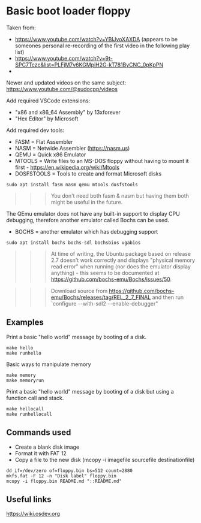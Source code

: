 # Basic boot loader floppy

Taken from:
* https://www.youtube.com/watch?v=YBlJvoXAXDA  (appears to be someones personal re-recording of the first video in the following play list)
* https://www.youtube.com/watch?v=9t-SPC7Tczc&list=PLFjM7v6KGMpiH2G-kT781ByCNC_0pKpPN
* 
Newer and updated videos on the same subject: https://www.youtube.com/@sudocpp/videos

Add required VSCode extensions:

* "x86 and x86_64 Assembly" by 13xforever
* "Hex Editor" by Microsoft

Add required dev tools:

* FASM = Flat Assembler
* NASM = Netwide Assembler (https://nasm.us)
* QEMU = Quick x86 Emulator
* MTOOLS = Write files to an MS-DOS floppy without having to mount it first - https://en.wikipedia.org/wiki/Mtools
* DOSFSTOOLS = Tools to create and format Microsoft disks
```
sudo apt install fasm nasm qemu mtools dosfstools
```
>>> You don't need both fasm & nasm but having them both might be useful in the future.

The QEmu emulator does not have any built-in support to display CPU debugging, therefore another emulator called Bochs can be used.
* BOCHS = another emulator which has debugging support
```
sudo apt install bochs bochs-sdl bochsbios vgabios
```

>>> At time of writing, the Ubuntu package based on release 2.7 doesn't work correctly and displays "physical memory read error" when running (nor does the emulator display anything) - this seems to be documented at https://github.com/bochs-emu/Bochs/issues/50.

>>> Download source from https://github.com/bochs-emu/Bochs/releases/tag/REL_2_7_FINAL and then run `configure --with-sdl2 --enable-debugger"

## Examples

Print a basic "hello world" message by booting of a disk.
```
make hello
make runhello
```

Basic ways to manipulate memory 
```
make memory
make memoryrun
```

Print a basic "hello world" message by booting of a disk but using a function call and stack.
```
make hellocall
make runhellocall
```


## Commands used
* Create a blank disk image
* Format it with FAT 12
* Copy a file to the new disk (mcopy -i imagefile sourcefile destinationfile)
```
dd if=/dev/zero of=floppy.bin bs=512 count=2880
mkfs.fat -F 12 -n "Disk label" floppy.bin
mcopy -i floppy.bin README.md "::README.md"
```


## Useful links
https://wiki.osdev.org
